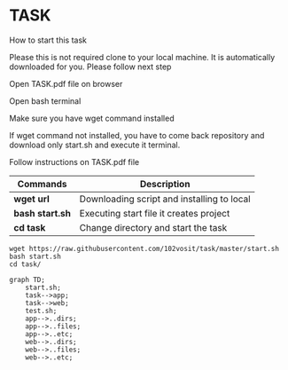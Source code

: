 # **TASK**

How to start this task

Please this is not required clone to your local machine. It is automatically downloaded for you. Please follow next step

Open TASK.pdf file on browser

Open bash terminal

Make sure you have wget command installed

If wget command not installed, you have to come back repository and download only start.sh and execute it terminal.

Follow instructions on TASK.pdf file

| Commands | Description |
|----------|----------|
| **wget url** | Downloading script and installing to local |
| **bash start.sh** | Executing start file it creates project |
| **cd task** | Change directory and start the task |


```shell
wget https://raw.githubusercontent.com/102vosit/task/master/start.sh
bash start.sh
cd task/
```

```mermaid
graph TD;
    start.sh;
    task-->app;
    task-->web;
    test.sh;
    app-->..dirs;
    app-->..files;
    app-->..etc;
    web-->..dirs;
    web-->..files;
    web-->..etc;
```
